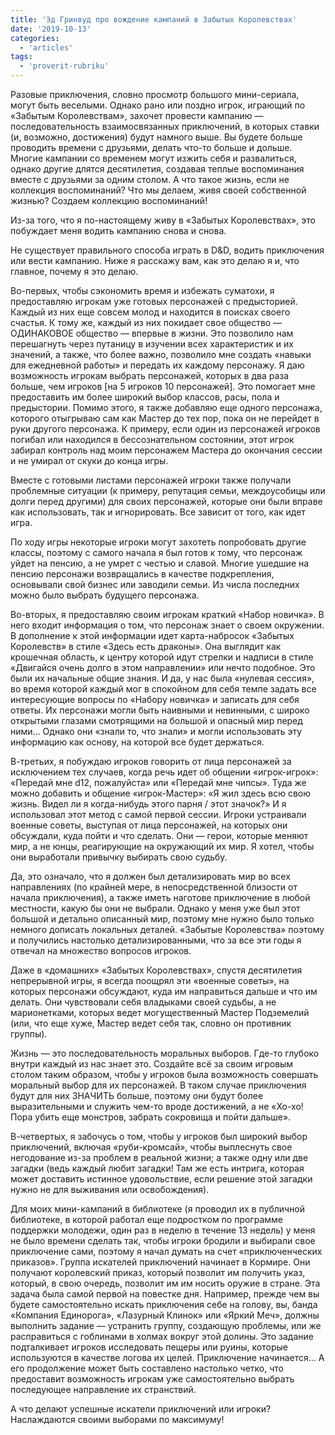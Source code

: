 ```yaml
---
title: 'Эд Гринвуд про вождение кампаний в Забытых Королевствах'
date: '2019-10-13'
categories:
  - 'articles'
tags:
  - 'proverit-rubriku'
---
```


Разовые приключения, словно просмотр большого мини-сериала, могут быть веселыми. Однако рано или поздно игрок, играющий по «Забытым Королевствам», захочет провести кампанию — последовательность взаимосвязанных приключений, в которых ставки (и, возможно, достижения) будут намного выше. Вы будете больше проводить времени с друзьями, делать что-то больше и дольше. Многие кампании со временем могут изжить себя и развалиться, однако другие длятся десятилетия, создавая теплые воспоминания вместе с друзьями за одним столом. А что такое жизнь, если не коллекция воспоминаний? Что мы делаем, живя своей собственной жизнью? Создаем коллекцию воспоминаний!

Из-за того, что я по-настоящему живу в «Забытых Королевствах», это побуждает меня водить кампанию снова и снова.

Не существует правильного способа играть в D&D, водить приключения или вести кампанию. Ниже я расскажу вам, как это делаю я и, что главное, почему я это делаю.

Во-первых, чтобы сэкономить время и избежать суматохи, я предоставляю игрокам уже готовых персонажей с предысторией. Каждый из них еще совсем молод и находится в поисках своего счастья. К тому же, каждый из них покидает свое общество — ОДИНАКОВОЕ общество — впервые в жизни. Это позволило нам перешагнуть через путаницу в изучении всех характеристик и их значений, а также, что более важно, позволило мне создать «навыки для ежедневной работы» и передать их каждому персонажу. Я даю возможность игрокам выбрать персонажей, которых в два раза больше, чем игроков \[на 5 игроков 10 персонажей\]. Это помогает мне предоставить им более широкий выбор классов, расы, пола и предыстории. Помимо этого, я также добавляю еще одного персонажа, которого отыгрываю сам как Мастер до тех пор, пока он не перейдет в руки другого персонажа. К примеру, если один из персонажей игроков погибал или находился в бессознательном состоянии, этот игрок забирал контроль над моим персонажем Мастера до окончания сессии и не умирал от скуки до конца игры.

Вместе с готовыми листами персонажей игроки также получали проблемные ситуации (к примеру, репутация семьи, междоусобицы или долги перед другими) для своих персонажей, которые они были вправе как использовать, так и игнорировать. Все зависит от того, как идет игра.

По ходу игры некоторые игроки могут захотеть попробовать другие классы, поэтому с самого начала я был готов к тому, что персонаж уйдет на пенсию, а не умрет с честью и славой. Многие ушедшие на пенсию персонажи возвращались в качестве подкрепления, основывали свой бизнес или заводили семьи. Из числа последних можно было выбрать будущего персонажа.

Во-вторых, я предоставляю своим игрокам краткий «Набор новичка». В него входит информация о том, что персонаж знает о своем окружении. В дополнение к этой информации идет карта-набросок «Забытых Королевств» в стиле «Здесь есть драконы». Она выглядит как крошечная область, к центру которой идут стрелки и надписи в стиле «Двигайся очень долго в этом направлении» или нечто подобное. Это были их начальные общие знания. И да, у нас была «нулевая сессия», во время которой каждый мог в спокойном для себя темпе задать все интересующие вопросы по «Набору новичка» и записать для себя ответы. Их персонажи могли быть наивными и невинными, с широко открытыми глазами смотрящими на большой и опасный мир перед ними… Однако они «знали то, что знали» и могли использовать эту информацию как основу, на которой все будет держаться.

В-третьих, я побуждаю игроков говорить от лица персонажей за исключением тех случаев, когда речь идет об общении «игрок-игрок»: «Передай мне d12, пожалуйста» или «Передай мне чипсы». Туда же можно добавить и общение «игрок-Мастер»: «Я жил здесь всю свою жизнь. Видел ли я когда-нибудь этого парня / этот значок?» И я использовал этот метод с самой первой сессии. Игроки устраивали военные советы, выступая от лица персонажей, на которых они обсуждали, куда пойти и что сделать. Они — герои, которые меняют мир, а не юнцы, реагирующие на окружающий их мир. Я хотел, чтобы они выработали привычку выбирать свою судьбу.

Да, это означало, что я должен был детализировать мир во всех направлениях (по крайней мере, в непосредственной близости от начала приключения), а также иметь наготове приключение в любой местности, какую бы они не выбрали. Однако у меня уже был этот большой и детально описанный мир, поэтому мне нужно было только немного дописать локальных деталей. «Забытые Королевства» поэтому и получились настолько детализированными, что за все эти годы я отвечал на множество вопросов игроков.

Даже в «домашних» «Забытых Королевствах», спустя десятилетия непрерывной игры, я всегда поощрял эти «военные советы», на которых персонажи обсуждают, куда им направиться дальше и что им делать. Они чувствовали себя владыками своей судьбы, а не марионетками, которых ведет могущественный Мастер Подземелий (или, что еще хуже, Мастер ведет себя так, словно он противник группы).

Жизнь — это последовательность моральных выборов. Где-то глубоко внутри каждый из нас знает это. Создайте всё за своим игровым столом таким образом, чтобы у игроков была возможность совершать моральный выбор для их персонажей. В таком случае приключения будут для них ЗНАЧИТЬ больше, поэтому они будут более выразительными и служить чем-то вроде достижений, а не «Хо-хо! Пора убить еще монстров, забрать сокровища и пойти дальше».

В-четвертых, я забочусь о том, чтобы у игроков был широкий выбор приключений, включая «руби-кромсай», чтобы выплеснуть свое негодование из-за проблем в реальной жизни; а также одну или две загадки (ведь каждый любит загадки! Там же есть интрига, которая может доставить истинное удовольствие, если решение этой загадки нужно не для выживания или освобождения).

Для моих мини-кампаний в библиотеке (я проводил их в публичной библиотеке, в которой работал еще подростком по программе поддержки молодежи, один раз в неделю в течение 13 недель) у меня не было времени сделать так, чтобы игроки бродили и выбирали свое приключение сами, поэтому я начал думать на счет «приключенческих приказов». Группа искателей приключений начинает в Кормире. Они получают королевский приказ, который позволит им получить указ, который, в свою очередь, позволит им им носить оружие в стране. Эта задача была самой первой на повестке дня. Например, прежде чем вы будете самостоятельно искать приключения себе на голову, вы, банда «Компания Единорога», «Лазурный Клинок» или «Яркий Меч», должны выполнить задание — устранить группу, создающую проблемы, или же расправиться с гоблинами в холмах вокруг этой долины. Это задание подталкивает игроков исследовать пещеры или руины, которые используются в качестве логова их целей. Приключение начинается… А его продолжение может быть составлено настолько четко, что предоставит возможность игрокам уже самостоятельно выбрать последующее направление их странствий.

А что делают успешные искатели приключений или игроки? Наслаждаются своими выборами по максимуму!
